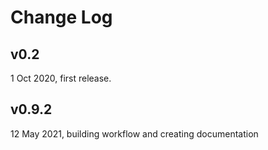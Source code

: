 Change Log
==========

## v0.2
1 Oct 2020, first release.

## v0.9.2
12 May 2021, building workflow and creating documentation
